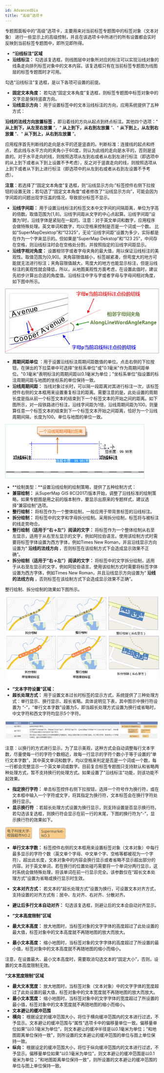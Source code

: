 ```yaml
---
id: AdvancedDia
title: “高级”选项卡
---
```

专题图面板中的“高级”选项卡，主要用来对当前标签专题图中的标签对象（文本对象）
进行一些显示上的高级控制，并且在该选项卡中所进行的所有设置都会实时反映到当前标签专题图中，即所见即所得。

* **“沿线标注”区域**
* **沿线标注：** 勾选该复选框，则线图层中对象所对应的标注可以实现沿线对象的线条走向排列标签对象中的文本内容。该复选框只有在当前标签专题图为线图层的标签专题图时才可用。 

勾选“沿线标注”复选框，是以下各项可设置的前提。

* **固定文本角度：** 若勾选“固定文本角度”复选框，则标签专题图中标签对象中的文字总是保持竖直方向。
* **沿线显示方向：** 用于设置标签中的文本沿线标注的方向，应用系统提供了五种方式： 

**沿线的法线方向放置标签** ，即沿着线的方向从起点到终点标注。其他四个选项：“ **从上到下，从左至右放置** ”，“ **从上到下，从右到左放置**
”、“ **从下到上，从左到右放置** ”、“ **从下到上，从右到左放置** ”。

应用程序首先判断线的走向是水平的还是竖直的。判断标准：连接线的起点和终点，若此线与水平方向的夹角小于60度，则认为此线的走向是水平的，否则是竖直的。对于水平走向的线，则按照选项从左到右或者从右到左进行标注（即选项中的从上到下或者从下到上设置不予考虑），反之对于竖直走向的线，则按照选项从上到下或者从下到上进行标注（即选项中的从左到右或者从右到左设置不予考虑）。

**注意**：若选择了“固定文本角度”复选框，则“沿线显示方向:”标签控件右侧下拉按钮的设置无效；若勾选了“固定文本角度”或者修改了“沿线显示方向”，可能会因为字间距的问题出现字压盖的情况，导致部分标签不显示。

* **沿线字间距：** 用于设置沿线标注的标签文本中文字间的间隔距离，单位为字高的倍数。取值范围为[1,8]。沿线字间距从文字的中心点起算。沿线字间距”设置为1时，沿线字体是紧贴在一起的。注意：对于英文单词和数字，应用程序会做特殊处理。英文单词和数字，均以空格来控制是否是一个词或一个数。 比如“SuperMapDesktop”和“12325”，无论“沿线字间距”设置为多少，实际都是在作为一个字来显示的。但如果是“SuperMap Dekstop”和“123 25”，中间存在空格，则沿线标注时会在空格处分割，并按照指定的沿线字间距显示。
* **沿线字相对角度：** 设置相邻字或者字母夹角的最大值，用以保证沿线标注的美观性。取值范围为[0,90]。夹角容限值越小，标签越紧凑，但弯度大的地方可能就无法进行标注；夹角容限值越大，弯度大的地方也能显示标注，但是沿线标注的美观性就会降低，所以，从地图美观性方面考虑，在设置此值时，建议先初步计算出合适的角度值。沿线标注中字与字或者字母与字母间相对角度，如下图中所示。  

![](img/AlongLineAngle.png)  

* **周期间距单位** ：用于设置沿线标注周期间距数值的单位。点击右侧的下拉按钮，在弹出的下拉菜单中可选择"坐标系单位"或"0.1毫米"作为周期间距单位。"0.1毫米"表明标注的周期间距以0.1毫米为单位；"坐标系单位"指设置的标注周期间距与地图的坐标系的单位保持一致。
* **沿线周期间距：** 当线对象过长时，可以隔一段距离对其进行标注一次，该标签控件右侧的文本框用来设置重复标注的距离。需要注意的是，此处设置的周期长度是指从前一个标签文本的结束到下一个标签文本的开始之间的距离。如下图所示，对一段铁路进行标注，沿线字间距为1倍，沿线周期间距为100。则量算任意一个标签文本的结束到下一个标签文本开始之间距离，恰好为一个沿线周期间隔，长度为100。单位与地图的单位一致。

![](img/LabelRepeatInterval.png)

* **绘制类型：**设置沿线绘制的绘制策略，提供了五种绘制方式： 
* **兼容绘制：** 从SuperMap GIS 8C(2017)版本开始，调整了沿线标准的绘制策略，如果专题图是用之前的版本制作，要显示出原来的专题样式，建议选择“兼容绘制”选项。
* **整行绘制：** 将标签作为一个整体绘制，一般应用于带背景标签的沿线标注。
* **拆分绘制：** 将标签中的文字和字母拆分绘制。采用拆分绘制，标签将与被标注的线走势吻合。
* **整行绘制（适用于“右->左”）阅读的文字：** 将标签作为一个整体绘制从右至左显示，适用于从右至左显示的文字，例如阿拉伯语言。使用该绘制方式时需要将标签字体设置为西方字体，例如Times New Roman，并且沿线显示方向设置为“ **沿线的法线方向** ，否则标签在该绘制方式下会造成显示效果不正确”。
* **拆分绘制（适用于“右->左”）阅读的文字：** 将标签中的文字拆分绘制，适用于从右至左显示的文字，例如阿拉伯语言。使用该绘制方式时需要将标签字体设置为西方字体，例如Times New Roman，并且沿线显示方向设置为“ **沿线的法线方向** ，否则标签在该绘制方式下会造成显示效果不正确”。

整行绘制、拆分绘制的效果如下图所示。

![](img/AlongLineDrawingMode.png)  

* **“文本字符设置”区域：**
* **超长处理方式：** 用于设置文本过长时标签的显示方式，系统提供了三种处理方式：单行显示、换行显示、超长省略。具体说明见下表，其中图示中换行符设置为 “-”，“单行文本字数”设置为5，即当超长处理方式设置为换行或省略时，中文字符和西文字符均显示5个字符。

![](img/LabelAdvance.png)    

注意：以换行的方式进行显示，为了显示美观，这种方式会自动调整每行文本字数，尽量使每一行的字符个数相近，故每一行显示的字符个数小于等于设置的“单行文本字数”，其中英文单词和数字，均以空格来判定是否是一个词或一个数，每一行都会完整显示一个英文单词或数字。目前复合标签专题图只支持默认和省略两种处理方式，暂不支持换行的处理方式。如果设置了"沿线标注"功能，则该功能不起效果。

* **指定换行字符：** 单击标签控件右侧下拉按钮，选择一个符号作为换行符，或在文本框中输入一个字符或文字，将其指定为换行符，文本标签会在换行字符处换行显示。
* **显示换行符** ：若超长处理方式设置为换行显示，则支持设置是否显示换行符。若勾选该复选框，则换行符会显示在前一行的末尾，下图的换行符为“-”，显示换行符的效果如下。

![](img/MapThematicDisplay4.png)

* **单行文本字数：** 标签控件右侧的文本框用来设置标签对象（文本对象）中每行最多显示的字符个数（英文单个字母、中文单个字、空格等都被视为一个字符），超出此长度，文本对象中的内容会换行显示或者省略不显示超出部分的内容。对于英文单词，若在换行的位置处碰巧需要将一个单词分两行显示，这时系统会做特殊处理，将该单词在前一行显示完全。该参数仅在“超长文本处理方式”设置为省略或换行显示时生效。

* **文本对齐方式：** 若文本的“超长处理方式”设置为换行，可设置文本对齐方式，支持设置的对齐方式有：居中、左对齐、右对齐、分散对齐。
* **避让后多行文本自动对齐：** 勾选该复选框，则避让后的文本会自动对齐显示。
* **“文本高度限制”区域**
* **最大文本高度：** 放大地图时，当标签对象的文字字体的高度超过了此处设置的最大值，标签对象中的文本高度就不再随地图的放大而放大。
* **最小文本高度：** 缩小地图时，当标签对象的文字字体的高度超过了所设置的最小值，标签对象中的文本高度就不再随地图的缩小而缩小。

注意，在设置最大、最小文本高度时，需要取消勾选文本的“固定大小”，否则，设置的文本高度限制无效。

**“文本宽度限制”区域**
* **最大文本宽度：** 放大地图时，当标签对象（文本对象）中的文字字体的宽度超过了此处设置的最大值，标签对象中的文本宽度就不再随地图的放大而放大。
* **最小文本宽度：** 缩小地图时，当标签对象中的文字字体的宽度超过了所设置的最小值，标签对象中的文本宽度就不再随地图的缩小而缩小。
* **文本避让的缓冲范围**
* **横向：** 根据设定的缓冲范围大小，将位于横向缓冲范围内的文本进行过滤，不予显示。文本避让的缓冲范围与“属性”选项卡中的偏移量单位一致。偏移量单位如果“以0.1毫米为单位”，则文本避让的缓冲半径是以0.1毫米为单位；“和地图距离单位保持一致”，则所设置的文本避让的缓冲范围的单位与图上单位保持一致。
* **纵向：** 根据设定的缓冲范围大小，将位于纵向缓冲范围内的文本进行过滤，不予显示。偏移量单位如果“以0.1毫米为单位”，则文本避让的缓冲范围是以0.1毫米为单位；“和地图距离单位保持一致”，则所设置的文本避让的缓冲范围的单位与图上单位保持一致。
